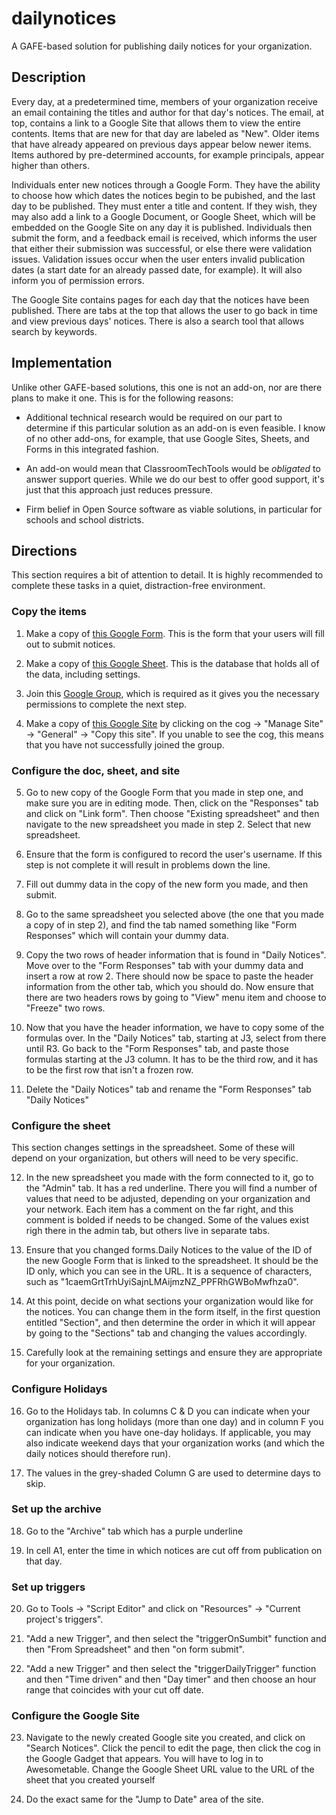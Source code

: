 # dailynotices
A GAFE-based solution for publishing daily notices for your organization.

## Description
Every day, at a predetermined time, members of your organization receive an email containing the titles and author for that day's notices. The email, at top, contains a link to a Google Site that allows them to view the entire contents. Items that are new for that day are labeled as "New". Older items that have already appeared on previous days appear below newer items. Items authored by pre-determined accounts, for example principals, appear higher than others.

Individuals enter new notices through a Google Form. They have the ability to choose how which dates the notices begin to be pubished, and the last day to be published. They must enter a title and content. If they wish, they may also add a link to a Google Document, or Google Sheet, which will be embedded on the Google Site on any day it is published. Individuals then submit the form, and a feedback email is received, which informs the user that either their submission was successful, or else there were validation issues. Validation issues occur when the user enters invalid publication dates (a start date for an already passed date, for example). It will also inform you of permission errors.

The Google Site contains pages for each day that the notices have been published. There are tabs at the top that allows the user to go back in time and view previous days' notices. There is also a search tool that allows search by keywords.

## Implementation

Unlike other GAFE-based solutions, this one is not an add-on, nor are there plans to make it one. This is for the following reasons:

* Additional technical research would be required on our part to determine if this particular solution as an add-on is even feasible. I know of no other add-ons, for example, that use Google Sites, Sheets, and Forms in this integrated fashion.

* An add-on would mean that ClassroomTechTools would be *obligated* to answer support queries. While we do our best to offer good support, it's just that this approach just reduces pressure.

* Firm belief in Open Source software as viable solutions, in particular for schools and school districts.

## Directions

This section requires a bit of attention to detail. It is highly recommended to complete these tasks in a quiet, distraction-free environment.

### Copy the items

1. Make a copy of [this Google Form](https://docs.google.com/forms/d/1caemGrtTrhUyiSajnLMAijmzNZ_PPFRhGWBoMwfhza0/copy). This is the form that your users will fill out to submit notices.

2. Make a copy of [this Google Sheet](https://docs.google.com/spreadsheets/d/1Vl7K57Q4elL5IVIbhPF6vw7TGETSj5GceYdqC_BOGwQ/copy). This is the database that holds all of the data, including settings.

3. Join this [Google Group](https://groups.google.com/d/forum/cttdailynotices), which is required as it gives you the necessary permissions to complete the next step.

4. Make a copy of [this Google Site](https://sites.google.com/site/cttdailynoticesdemo/) by clicking on the cog -> "Manage Site" -> "General" -> "Copy this site". If you unable to see the cog, this means that you have not successfully joined the group.

### Configure the doc, sheet, and site

5. Go to new copy of the Google Form that you made in step one, and make sure you are in editing mode. Then, click on the "Responses" tab and click on "Link form". Then choose "Existing spreadsheet" and then navigate to the new spreadsheet you made in step 2. Select that new spreadsheet.

6. Ensure that the form is configured to record the user's username. If this step is not complete it will result in problems down the line.

7. Fill out dummy data in the copy of the new form you made, and then submit.

8. Go to the same spreadsheet you selected above (the one that you made a copy of in step 2), and find the tab named something like "Form Responses" which will contain your dummy data.

9. Copy the two rows of header information that is found in "Daily Notices". Move over to the "Form Responses" tab with your dummy data and insert a row at row 2. There should now be space to paste the header information from the other tab, which you should do. Now ensure that there are two headers rows by going to "View" menu item and choose to "Freeze" two rows.

10. Now that you have the header information, we have to copy some of the formulas over. In the "Daily Notices" tab, starting at J3, select from there until R3. Go back to the "Form Responses" tab, and paste those formulas starting at the J3 column. It has to be the third row, and it has to be the first row that isn't a frozen row.

11. Delete the "Daily Notices" tab and rename the "Form Responses" tab "Daily Notices"

### Configure the sheet

This section changes settings in the spreadsheet. Some of these will depend on your organization, but others will need to be very specific.

12. In the new spreadsheet you made with the form connected to it, go to the "Admin" tab. It has a red underline. There you will find a number of values that need to be adjusted, depending on your organization and your network. Each item has a comment on the far right, and this comment is bolded if needs to be changed. Some of the values exist righ there in the admin tab, but others live in separate tabs.

13. Ensure that you changed forms.Daily Notices to the value of the ID of the new Google Form that is linked to the spreadsheet. It should be the ID only, which you can see in the URL. It is a sequence of characters, such as "1caemGrtTrhUyiSajnLMAijmzNZ_PPFRhGWBoMwfhza0".

14. At this point, decide on what sections your organization would like for the notices. You can change them in the form itself, in the first question entitled "Section", and then determine the order in which it will appear by going to the "Sections" tab and changing the values accordingly. 

15. Carefully look at the remaining settings and ensure they are appropriate for your organization.

### Configure Holidays

16. Go to the Holidays tab. In columns C & D you can indicate when your organization has long holidays (more than one day) and in column F you can indicate when you have one-day holidays. If applicable, you may also indicate weekend days that your organization works (and which the daily notices should therefore run).

17. The values in the grey-shaded Column G are used to determine days to skip.

### Set up the archive

18. Go to the "Archive" tab which has a purple underline

19. In cell A1, enter the time in which notices are cut off from publication on that day. 

### Set up triggers

20. Go to Tools -> "Script Editor" and click on "Resources" -> "Current project's triggers". 

21. "Add a new Trigger", and then select the "triggerOnSumbit" function and then "From Spreadsheet" and then "on form submit".

22. "Add a new Trigger" and then select the "triggerDailyTrigger" function and then "Time driven" and then "Day timer" and then choose an hour range that coincides with your cut off date.

### Configure the Google Site

23. Navigate to the newly created Google site you created, and click on "Search Notices". Click the pencil to edit the page, then click the cog in the Google Gadget that appears. You will have to log in to Awesometable. Change the Google Sheet URL value to the URL of the sheet that you created yourself

24. Do the exact same for the "Jump to Date" area of the site.
